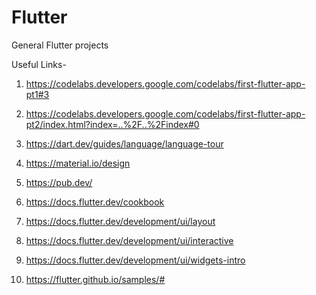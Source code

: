 # Flutter
General Flutter projects

Useful Links- 
1. https://codelabs.developers.google.com/codelabs/first-flutter-app-pt1#3

2. https://codelabs.developers.google.com/codelabs/first-flutter-app-pt2/index.html?index=..%2F..%2Findex#0

3. https://dart.dev/guides/language/language-tour

4. https://material.io/design

5. https://pub.dev/

6. https://docs.flutter.dev/cookbook

7. https://docs.flutter.dev/development/ui/layout

8. https://docs.flutter.dev/development/ui/interactive

9. https://docs.flutter.dev/development/ui/widgets-intro

10. https://flutter.github.io/samples/#
